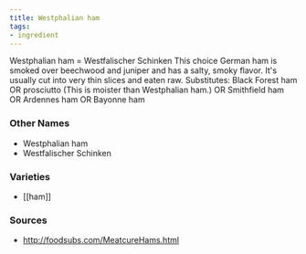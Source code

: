 ```yaml
---
title: Westphalian ham
tags:
- ingredient
---
```

Westphalian ham = Westfalischer Schinken This choice German ham is smoked over beechwood and juniper and has a salty, smoky flavor. It's usually cut into very thin slices and eaten raw. Substitutes: Black Forest ham OR prosciutto (This is moister than Westphalian ham.) OR Smithfield ham OR Ardennes ham OR Bayonne ham

### Other Names

* Westphalian ham
* Westfalischer Schinken

### Varieties

* [[ham]]

### Sources
* http://foodsubs.com/MeatcureHams.html
